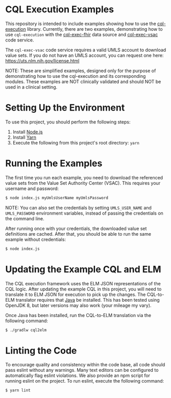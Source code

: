 # CQL Execution Examples

This repository is intended to include examples showing how to use the
[cql-execution](https://github.com/cqframework/cql-execution)
library.  Currently, there are two examples, demonstrating how to use `cql-execution` with the
[cql-exec-fhir](https://github.com/cqframework/cql-exec-fhir) data source and
[cql-exec-vsac](https://github.com/cqframework/cql-exec-vsac) code service.

The `cql-exec-vsac` code service requires a valid UMLS account to download value sets.  If you do not have an UMLS
account, you can request one here: https://uts.nlm.nih.gov/license.html

NOTE: These are simplified examples, designed only for the purpose of demonstrating how to use the cql-execution and
its corresponding modules.  These examples are NOT clinically validated and should NOT be used in a clinical setting.

# Setting Up the Environment

To use this project, you should perform the following steps:

1. Install [Node.js](https://nodejs.org/en/download/)
2. Install [Yarn](https://yarnpkg.com/en/docs/install)
3. Execute the following from this project's root directory: `yarn`

# Running the Examples

The first time you run each example, you need to download the referenced value sets from the Value Set Authority Center
(VSAC).  This requires your username and password:

```bash
$ node index.js myUmlsUserName myUmlsPassword
```

NOTE: You can also set the credentials by setting `UMLS_USER_NAME` and `UMLS_PASSWORD` environment variables, instead
of passing the credentials on the command line.

After running once with your credentials, the downloaded value set definitions are cached.  After that, you should be
able to run the same example without credentials:

```bash
$ node index.js
```

# Updating the Example CQL and ELM

The CQL execution framework uses the ELM JSON representations of the CQL logic.  After updating the example CQL in
this project, you will need to translate it to ELM JSON for execution to pick up the changes. The CQL-to-ELM
translator requires that [Java](https://adoptopenjdk.net/) be installed. This has been tested using OpenJDK 8, but
later versions may also work (your mileage my vary).

Once Java has been installed, run the CQL-to-ELM translation via the following command:

```bash
$ ./gradlw cql2elm
```

# Linting the Code

To encourage quality and consistency within the code base, all code should pass eslint without any warnings.  Many text
editors can be configured to automatically flag eslint violations.  We also provide an npm script for running eslint on
the project.  To run eslint, execute the following command:

```
$ yarn lint
```